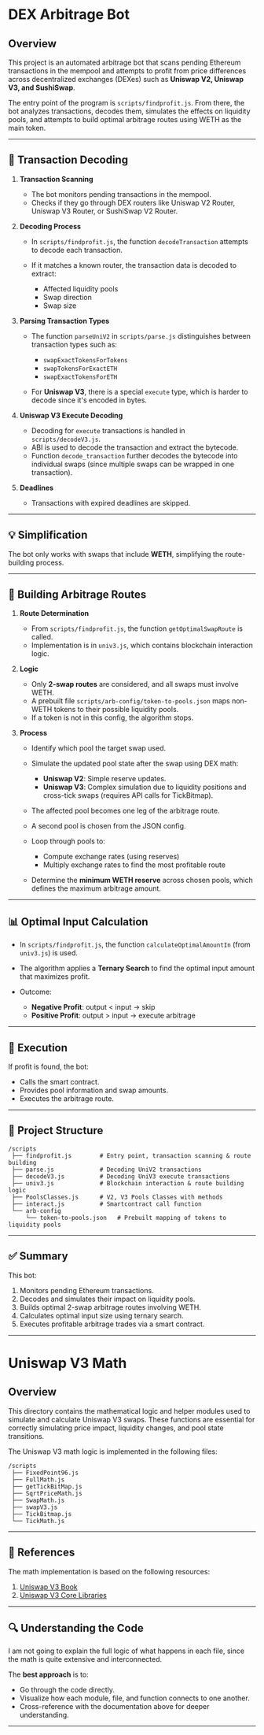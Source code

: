 # DEX Arbitrage Bot

## Overview

This project is an automated arbitrage bot that scans pending Ethereum transactions in the mempool and attempts to profit from price differences across decentralized exchanges (DEXes) such as **Uniswap V2, Uniswap V3, and SushiSwap**.

The entry point of the program is `scripts/findprofit.js`. From there, the bot analyzes transactions, decodes them, simulates the effects on liquidity pools, and attempts to build optimal arbitrage routes using WETH as the main token.

---

## 🔎 Transaction Decoding

1. **Transaction Scanning**

   * The bot monitors pending transactions in the mempool.
   * Checks if they go through DEX routers like Uniswap V2 Router, Uniswap V3 Router, or SushiSwap V2 Router.

2. **Decoding Process**

   * In `scripts/findprofit.js`, the function `decodeTransaction` attempts to decode each transaction.
   * If it matches a known router, the transaction data is decoded to extract:

     * Affected liquidity pools
     * Swap direction
     * Swap size

3. **Parsing Transaction Types**

   * The function `parseUniV2` in `scripts/parse.js` distinguishes between transaction types such as:

     * `swapExactTokensForTokens`
     * `swapTokensForExactETH`
     * `swapExactTokensForETH`
   * For **Uniswap V3**, there is a special `execute` type, which is harder to decode since it's encoded in bytes.

4. **Uniswap V3 Execute Decoding**

   * Decoding for `execute` transactions is handled in `scripts/decodeV3.js`.
   * ABI is used to decode the transaction and extract the bytecode.
   * Function `decode_transaction` further decodes the bytecode into individual swaps (since multiple swaps can be wrapped in one transaction).

5. **Deadlines**

   * Transactions with expired deadlines are skipped.

---

## 💡 Simplification

The bot only works with swaps that include **WETH**, simplifying the route-building process.

---

## 🔄 Building Arbitrage Routes

1. **Route Determination**

   * From `scripts/findprofit.js`, the function `getOptimalSwapRoute` is called.
   * Implementation is in `univ3.js`, which contains blockchain interaction logic.

2. **Logic**

   * Only **2-swap routes** are considered, and all swaps must involve WETH.
   * A prebuilt file `scripts/arb-config/token-to-pools.json` maps non-WETH tokens to their possible liquidity pools.
   * If a token is not in this config, the algorithm stops.

3. **Process**

   * Identify which pool the target swap used.
   * Simulate the updated pool state after the swap using DEX math:

     * **Uniswap V2**: Simple reserve updates.
     * **Uniswap V3**: Complex simulation due to liquidity positions and cross-tick swaps (requires API calls for TickBitmap).
   * The affected pool becomes one leg of the arbitrage route.
   * A second pool is chosen from the JSON config.
   * Loop through pools to:

     * Compute exchange rates (using reserves)
     * Multiply exchange rates to find the most profitable route
   * Determine the **minimum WETH reserve** across chosen pools, which defines the maximum arbitrage amount.

---

## 📊 Optimal Input Calculation

* In `scripts/findprofit.js`, the function `calculateOptimalAmountIn` (from `univ3.js`) is used.
* The algorithm applies a **Ternary Search** to find the optimal input amount that maximizes profit.
* Outcome:

  * **Negative Profit**: output < input → skip
  * **Positive Profit**: output > input → execute arbitrage

---

## 🚀 Execution

If profit is found, the bot:

* Calls the smart contract.
* Provides pool information and swap amounts.
* Executes the arbitrage route.

---

## 📂 Project Structure

```
/scripts
 ├── findprofit.js        # Entry point, transaction scanning & route building
 ├── parse.js             # Decoding UniV2 transactions
 ├── decodeV3.js          # Decoding UniV3 execute transactions
 ├── univ3.js             # Blockchain interaction & route building logic
 ├── PoolsClasses.js      # V2, V3 Pools Classes with methods
 ├── interact.js          # Smartcontract call function
 └── arb-config
     └── token-to-pools.json   # Prebuilt mapping of tokens to liquidity pools
```

---

## ✅ Summary

This bot:

1. Monitors pending Ethereum transactions.
2. Decodes and simulates their impact on liquidity pools.
3. Builds optimal 2-swap arbitrage routes involving WETH.
4. Calculates optimal input size using ternary search.
5. Executes profitable arbitrage trades via a smart contract.

---



# Uniswap V3 Math

## Overview

This directory contains the mathematical logic and helper modules used to simulate and calculate Uniswap V3 swaps. These functions are essential for correctly simulating price impact, liquidity changes, and pool state transitions.

The Uniswap V3 math logic is implemented in the following files:

```
/scripts
 ├── FixedPoint96.js
 ├── FullMath.js
 ├── getTickBitMap.js
 ├── SqrtPriceMath.js
 ├── SwapMath.js
 ├── swapV3.js
 ├── TickBitmap.js
 └── TickMath.js
```

---

## 📖 References

The math implementation is based on the following resources:

1. [Uniswap V3 Book](https://uniswapv3book.com/milestone_0/uniswap-v3.html)
2. [Uniswap V3 Core Libraries](https://github.com/Uniswap/v3-core/tree/8f3e4645a08850d2335ead3d1a8d0c64fa44f222/contracts/libraries)

---

## 🔍 Understanding the Code

I am not going to explain the full logic of what happens in each file, since the math is quite extensive and interconnected.

The **best approach** is to:

* Go through the code directly.
* Visualize how each module, file, and function connects to one another.
* Cross-reference with the documentation above for deeper understanding.

---

